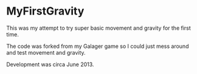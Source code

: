 # MyFirstGravity
This was my attempt to try super basic movement and gravity for the first time. 

The code was forked from my Galager game so I could just mess around and test movement and gravity.

Development was circa June 2013.
